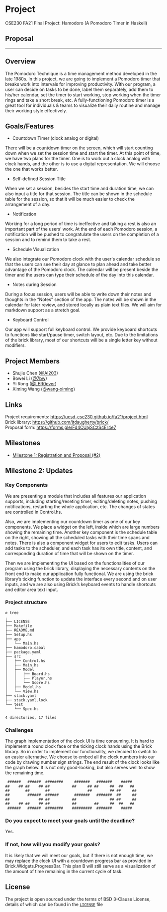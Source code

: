 # Project
CSE230 FA21 Final Project: Hamodoro (A Pomodoro Timer in Haskell)

## Proposal


---

## Overview

The Pomodoro Technique is a time management method developed in the late 1980s. In this project, we are going to implement a Pomodoro timer that breaks work into intervals for improving productivity. With our program, a user can decide on tasks to be done, label them separately, add them to his/her calendar, set the timer to start working, stop working when the timer rings and take a short break, etc. A fully-functioning Pomodoro timer is a great tool for individuals & teams to visualize their daily routine and manage their working style effectively.

## Goals/Features

+ Countdown Timer (clock analog or digital)

There will be a countdown timer on the screen, which will start counting down when we set the session time and start the timer. At this point of time, we have two plans for the timer. One is to work out a clock analog with clock hands, and the other is to use a digital representation. We will choose the one that works better.

+ Self-defined Session Title

When we set a session, besides the start time and duration time, we can also input a title for that session. The title can be shown in the schedule table for the session, so that it will be much easier to check the arrangement of a day.

+ Notification

Working for a long period of time is ineffective and taking a rest is also an important part of the users’ work. At the end of each Pomodoro session, a notification will be pushed to congratulate the users on the completion of a session and to remind them to take a rest. 
	
+ Schedule Visualization

We also integrate our Pomodoro clock with the user's calendar schedule so that the users can see their day at glance to plan ahead and take better advantage of the Pomodoro clock. The calendar will be present beside the timer and the users can type their schedule of the day into this calendar. 

+ Notes during Session

During a focus session, users will be able to write down their notes and thoughts in the “Notes” section of the app. The notes will be shown in the calendar for later review, and stored locally as plain text files. We will aim for markdown support as a stretch goal.  

+ Keyboard Control

Our app will support full keyboard control. We provide keyboard shortcuts to functions like start/pause timer, switch layout, etc.  Due to the limitations of the brick library, most of our shortcuts will be a single letter key without modifiers.


## Project Members

- Shujie Chen ([@Al203](https://github.com/Al203))
- Bowei Li ([@7bw](https://github.com/7bw))
- Yi Rong ([@LER0ever](https://github.com/LER0ever))
- Ximing Wang ([@wang-ximing](https://github.com/wang-ximing))

## Links
Project requirements: https://ucsd-cse230.github.io/fa21/project.html  
Brick library: https://github.com/jtdaugherty/brick/  
Proposal form: https://forms.gle/Fd4CUajSCzS4Er4e7  

## Milestones
- [Milestone 1: Registration and Proposal (#2)](https://github.com/CSE230-FA21-Team/Project/issues/2)

## Milestone 2: Updates

### Key Components

We are presenting a module that includes all features our application supports, including starting/reseting timer, editing/deleting notes, pushing notifications, restarting the whole application, etc. The changes of states are controlled in Control.hs.

Also, we are implementing our countdown timer as one of our key components. We place a widget on the left, inside which are large numbers showing the remaining time. Another key component is the schedule table on the right, showing all the scheduled tasks with their time spans and notes. There is also a component widget for users to edit tasks. Users can add tasks to the scheduler, and each task has its own title, content, and corresponding duration of time that will be shown on the timer.

Then we are implementing the UI based on the functionalities of our program using the brick library, displaying the necessary contents on the front end to make our application fully functional. We are using the brick library’s ticking function to update the interface every second and on user inputs, and we are also using Brick’s keyboard events to handle shortcuts and editor area text input. 

### Project structure

```
∅ tree                           
.
├── LICENSE
├── Makefile
├── README.md
├── Setup.hs
├── app
│   └── Main.hs
├── hamodoro.cabal
├── package.yaml
├── src
│   ├── Control.hs
│   ├── Main.hs
│   ├── Model
│   │   ├── Board.hs
│   │   ├── Player.hs
│   │   └── Score.hs
│   ├── Model.hs
│   └── View.hs
├── stack.yaml
├── stack.yaml.lock
└── test
    └── Spec.hs

4 directories, 17 files
```

### Challenges

The graph implementation of the clock UI is time consuming. It is hard to implement a round clock face or the ticking clock hands using the Brick library. So in order to implement our functionality, we decided to switch to an easier alternative. We choose to embed all the clock numbers into our code by drawing number sign strings. The end result of the clock looks like the graph below. It is not only good-looking, but also serves well to show the remaining time.

```
 ######   ######  ########     #######   #######    #####
##    ## ##    ## ##          ##     ## ##     ##  ##   ##
##       ##       ##                 ##        ## ##     ##
##        ######  ######       #######   #######  ##     ##
##             ## ##          ##               ## ##     ##
##    ## ##    ## ##          ##        ##     ##  ##   ##
 ######   ######  ########    #########  #######    #####
```

### Do you expect to meet your goals until the deadline?

Yes.

### If not, how will you modify your goals?

It is likely that we will meet our goals, but if there is not enough time, we may replace the clock UI with a countdown progress bar as provided in Brick.Widgets.ProgressBar. This plan B will still serve as a visualization of the amount of time remaining in the current cycle of task. 


## License
The project is open sourced under the terms of BSD 3-Clause License, details of which can be found in the [`LICENSE`](LICENSE) file
